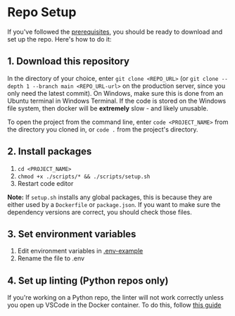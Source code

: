 # Repo Setup
If you've followed the [prerequisites](/setup/getting_started/prerequisites.html), you should be ready to download and set up the repo. Here's how to do it:

## 1. Download this repository
In the directory of your choice, enter `git clone <REPO_URL>` (or `git clone --depth 1 --branch main <REPO_URL-url>` on the production server, since you only need the latest commit). On Windows, make sure this is done from an Ubuntu terminal in Windows Terminal. If the code is stored on the Windows file system, then docker will be **extremely** slow - and likely unusable.  

To open the project from the command line, enter `code <PROJECT_NAME>` from the directory you cloned in, or `code .` from the project's directory.

## 2. Install packages
1. `cd <PROJECT_NAME>`  
2. `chmod +x ./scripts/* && ./scripts/setup.sh`
4. Restart code editor  

**Note:** If `setup.sh` installs any global packages, this is because they are either used by a `Dockerfile` or `package.json`. If you want to make sure the dependency versions are correct, you should check those files.

## 3. Set environment variables  
1. Edit environment variables in [.env-example](https://github.com/Vrooli/Vrooli/blob/master/.env-example)
2. Rename the file to .env

## 4. Set up linting (Python repos only)  
If you're working on a Python repo, the linter will not work correctly unless you open up VSCode in the Docker container. To do this, follow [this guide](/setup/getting_started/working_with_docker.html)